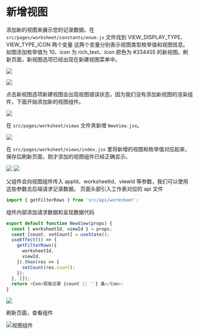 # 新增视图

添加新的视图来展示您的记录数据。在 `src/pages/worksheet/constants/enum.js` 文件找到 VIEW_DISPLAY_TYPE、VIEW_TYPE_ICON 两个变量 这两个变量分别表示视图类型枚举值和视图信息。
如图添加枚举值为 10、icon 为 rich_text、icon 颜色为 #334455 的新视图。刷新页面，新视图选项已经出现在新建视图菜单中。

![](https://pic.mingdao.com/pic/202108/06/mShtHNczLtgXTNp_623186273.png)

![](https://pic.mingdao.com/pic/202108/06/WBsfsaDULcaDzgQ_2290168354.png)

点击新视图选项新建视图会出现视图错误状态，因为我们没有添加新视图的渲染组件，下面开始添加新的视图组件。

![](https://pic.mingdao.com/pic/202108/06/evIvihzqJZktiwf_1193215328.png)

在 `src/pages/worksheet/views` 文件夹新增 `NewView.jsx`。

![](https://pic.mingdao.com/pic/202108/06/oYXySeYIbWRsepv_1069263403.png)

在 `src/pages/worksheet/views/index.jsx` 里将新增的视图和枚举值对应起来，保存后刷新页面，刚才添加的视图组件已经正确显示。

![](https://pic.mingdao.com/pic/202108/06/PZgQBwjaUsFrfJY_2584097792.png)
![](https://pic.mingdao.com/pic/202108/06/DOGsMShGuytnPmj_1559311960.png)

父组件会向视图组件传入 appId、worksheetId、viewId 等参数，我们可以使用这些参数去后端请求记录数据。
页面头部引入工作表对应的 api 文件

```javascript
import { getFilterRows } from 'src/api/worksheet';
```

组件内部添加请求数据和呈现数据代码

```javascript
export default function NewView(props) {
  const { worksheetId, viewId } = props;
  const [count, setCount] = useState();
  useEffect(() => {
    getFilterRows({
      worksheetId,
      viewId,
    }).then(res => {
      setCount(res.count);
    });
  }, []);
  return <Con>现有记录 {count || ''} 条</Con>;
}
```

![](https://pic.mingdao.com/pic/202108/06/DoGlnvHwhDtbGVg_2341143389.png)

刷新页面，查看组件

![视图组件](https://pic.mingdao.com/pic/202108/06/DkKBCgEQHaZqhNB_1692036568.png) 